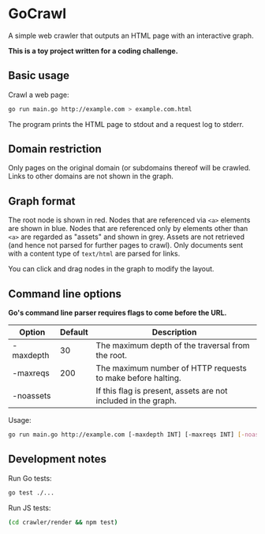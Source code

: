 # GoCrawl

A simple web crawler that outputs an HTML page with an interactive graph.

**This is a toy project written for a coding challenge.**


## Basic usage

Crawl a web page:

```sh
go run main.go http://example.com > example.com.html
```

The program prints the HTML page to stdout and a request log to stderr.

## Domain restriction

Only pages on the original domain (or subdomains thereof will be crawled. Links
to other domains are not shown in the graph.

## Graph format

The root node is shown in red. Nodes that are referenced via `<a>` elements are
shown in blue. Nodes that are referenced only by elements other than `<a>` are
regarded as "assets" and shown in grey. Assets are not retrieved (and hence not
parsed for further pages to crawl). Only documents sent with a content type of
`text/html` are parsed for links.

You can click and drag nodes in the graph to modify the layout.


## Command line options

**Go's command line parser requires flags to come before the URL.**

Option     | Default | Description                                                    |
---------- | ------- | -------------------------------------------------------------- |
-maxdepth  | 30      | The maximum depth of the traversal from the root.              |
-maxreqs   | 200     | The maximum number of HTTP requests to make before halting.    |
-noassets  |         | If this flag is present, assets are not included in the graph. |

Usage:

```sh
go run main.go http://example.com [-maxdepth INT] [-maxreqs INT] [-noassets] <URL>
```

## Development notes

Run Go tests:

```sh
go test ./...
```

Run JS tests:

```sh
(cd crawler/render && npm test)
```
